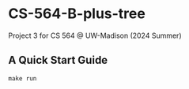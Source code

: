 # CS-564-B-plus-tree

Project 3 for CS 564 @ UW-Madison (2024 Summer)

## A Quick Start Guide

```shell
make run
```
